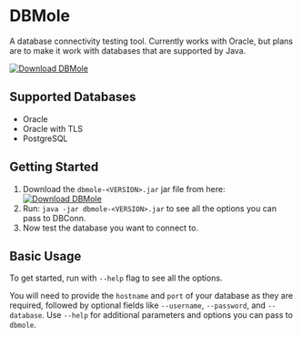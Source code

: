 # DBMole

A database connectivity testing tool. Currently works with Oracle, but plans are to make it work with databases that are supported by Java.

[![Download DBMole](https://img.shields.io/badge/DBMole-Download-orange.svg)](https://github.com/davydany/dbmole/releases)

## Supported Databases

* Oracle
* Oracle with TLS
* PostgreSQL

## Getting Started

1. Download the `dbmole-<VERSION>.jar` jar file from here: [![Download DBMole](https://img.shields.io/badge/DBMole-Download-orange.svg)](https://github.com/davydany/dbmole/releases)
2. Run: `java -jar dbmole-<VERSION>.jar` to see all the options you can pass to DBConn. 
3. Now test the database you want to connect to.

## Basic Usage

To get started, run with `--help` flag to see all the options. 

You will need to provide the `hostname` and `port` of your database
as they are required, followed by optional fields like `--username`, 
`--password`, and `--database`. Use `--help` for additional parameters
and options you can pass to `dbmole`.
